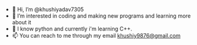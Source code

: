 - 👋 Hi, I’m @khushiyadav7305
- 👀 I’m interested in coding and making new programs and learning more about it
- 🌱 I know python and currently i'm learning C++.
- 📫 You can reach to me through my email khushiy9876@gmail.com

<!---
khushiyadav7305/khushiyadav7305 is a ✨ special ✨ repository because its `README.md` (this file) appears on your GitHub profile.
You can click the Preview link to take a look at your changes.
--->
